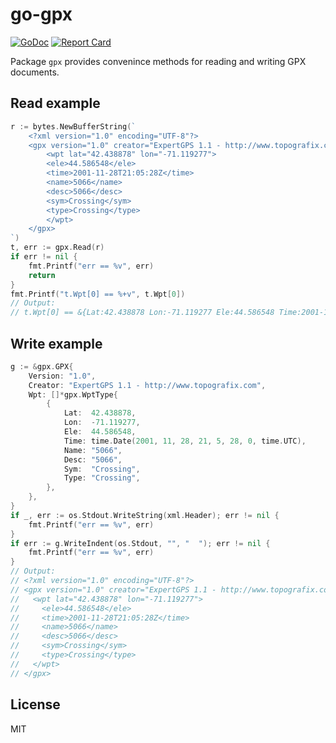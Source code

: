 # go-gpx

[![GoDoc](https://godoc.org/github.com/twpayne/go-gpx?status.svg)](https://godoc.org/github.com/twpayne/go-gpx)
[![Report Card](https://goreportcard.com/badge/github.com/twpayne/go-gpx)](https://goreportcard.com/report/github.com/twpayne/go-gpx)

Package `gpx` provides convenince methods for reading and writing GPX documents.

## Read example

```go
r := bytes.NewBufferString(`
    <?xml version="1.0" encoding="UTF-8"?>
    <gpx version="1.0" creator="ExpertGPS 1.1 - http://www.topografix.com" xmlns:xsi="http://www.w3.org/2001/XMLSchema-instance" xmlns="http://www.topografix.com/GPX/1/0" xsi:schemaLocation="http://www.topografix.com/GPX/1/0 http://www.topografix.com/GPX/1/0/gpx.xsd">
        <wpt lat="42.438878" lon="-71.119277">
        <ele>44.586548</ele>
        <time>2001-11-28T21:05:28Z</time>
        <name>5066</name>
        <desc>5066</desc>
        <sym>Crossing</sym>
        <type>Crossing</type>
        </wpt>
    </gpx>
`)
t, err := gpx.Read(r)
if err != nil {
    fmt.Printf("err == %v", err)
    return
}
fmt.Printf("t.Wpt[0] == %+v", t.Wpt[0])
// Output:
// t.Wpt[0] == &{Lat:42.438878 Lon:-71.119277 Ele:44.586548 Time:2001-11-28 21:05:28 +0000 UTC MagVar:0 GeoidHeight:0 Name:5066 Cmt: Desc:5066 Src: Link:[] Sym:Crossing Type:Crossing Fix: Sat:0 HDOP:0 VDOP:0 PDOP:0 AgeOfDGPSData:0 DGPSID:[] Extensions:<nil>}
```

## Write example

```go
g := &gpx.GPX{
    Version: "1.0",
    Creator: "ExpertGPS 1.1 - http://www.topografix.com",
    Wpt: []*gpx.WptType{
        {
            Lat:  42.438878,
            Lon:  -71.119277,
            Ele:  44.586548,
            Time: time.Date(2001, 11, 28, 21, 5, 28, 0, time.UTC),
            Name: "5066",
            Desc: "5066",
            Sym:  "Crossing",
            Type: "Crossing",
        },
    },
}
if _, err := os.Stdout.WriteString(xml.Header); err != nil {
    fmt.Printf("err == %v", err)
}
if err := g.WriteIndent(os.Stdout, "", "  "); err != nil {
    fmt.Printf("err == %v", err)
}
// Output:
// <?xml version="1.0" encoding="UTF-8"?>
// <gpx version="1.0" creator="ExpertGPS 1.1 - http://www.topografix.com" xmlns:xsi="http://www.w3.org/2001/XMLSchema-instance" xmlns="http://www.topografix.com/GPX/1/0" xsi:schemaLocation="http://www.topografix.com/GPX/1/0 http://www.topografix.com/GPX/1/0/gpx.xsd">
//   <wpt lat="42.438878" lon="-71.119277">
//     <ele>44.586548</ele>
//     <time>2001-11-28T21:05:28Z</time>
//     <name>5066</name>
//     <desc>5066</desc>
//     <sym>Crossing</sym>
//     <type>Crossing</type>
//   </wpt>
// </gpx>
```

## License

MIT